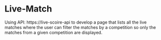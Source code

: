 # Live-Match
Using API: https://live-scoire-api to develop a page that lists all the live matches where the user can filter the matches by a competition so only the matches from a given competition are displayed.
